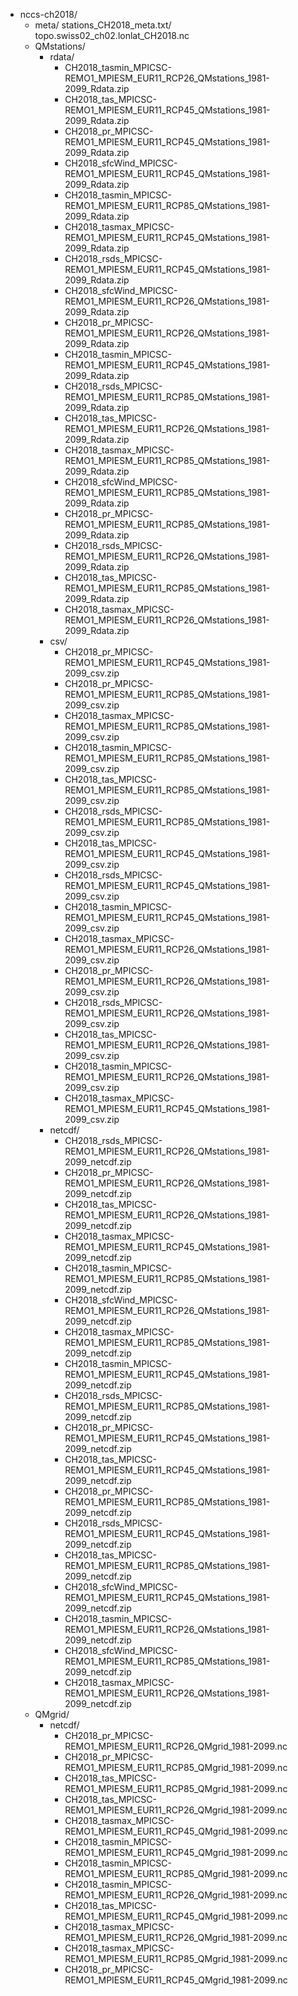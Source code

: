 * nccs-ch2018/
    * meta/
        stations_CH2018_meta.txt/
        topo.swiss02_ch02.lonlat_CH2018.nc
    * QMstations/
        * rdata/
            * CH2018_tasmin_MPICSC-REMO1_MPIESM_EUR11_RCP26_QMstations_1981-2099_Rdata.zip
            * CH2018_tas_MPICSC-REMO1_MPIESM_EUR11_RCP45_QMstations_1981-2099_Rdata.zip
            * CH2018_pr_MPICSC-REMO1_MPIESM_EUR11_RCP45_QMstations_1981-2099_Rdata.zip
            * CH2018_sfcWind_MPICSC-REMO1_MPIESM_EUR11_RCP45_QMstations_1981-2099_Rdata.zip
            * CH2018_tasmin_MPICSC-REMO1_MPIESM_EUR11_RCP85_QMstations_1981-2099_Rdata.zip
            * CH2018_tasmax_MPICSC-REMO1_MPIESM_EUR11_RCP45_QMstations_1981-2099_Rdata.zip
            * CH2018_rsds_MPICSC-REMO1_MPIESM_EUR11_RCP45_QMstations_1981-2099_Rdata.zip
            * CH2018_sfcWind_MPICSC-REMO1_MPIESM_EUR11_RCP26_QMstations_1981-2099_Rdata.zip
            * CH2018_pr_MPICSC-REMO1_MPIESM_EUR11_RCP26_QMstations_1981-2099_Rdata.zip
            * CH2018_tasmin_MPICSC-REMO1_MPIESM_EUR11_RCP45_QMstations_1981-2099_Rdata.zip
            * CH2018_rsds_MPICSC-REMO1_MPIESM_EUR11_RCP85_QMstations_1981-2099_Rdata.zip
            * CH2018_tas_MPICSC-REMO1_MPIESM_EUR11_RCP26_QMstations_1981-2099_Rdata.zip
            * CH2018_tasmax_MPICSC-REMO1_MPIESM_EUR11_RCP85_QMstations_1981-2099_Rdata.zip
            * CH2018_sfcWind_MPICSC-REMO1_MPIESM_EUR11_RCP85_QMstations_1981-2099_Rdata.zip
            * CH2018_pr_MPICSC-REMO1_MPIESM_EUR11_RCP85_QMstations_1981-2099_Rdata.zip
            * CH2018_rsds_MPICSC-REMO1_MPIESM_EUR11_RCP26_QMstations_1981-2099_Rdata.zip
            * CH2018_tas_MPICSC-REMO1_MPIESM_EUR11_RCP85_QMstations_1981-2099_Rdata.zip
            * CH2018_tasmax_MPICSC-REMO1_MPIESM_EUR11_RCP26_QMstations_1981-2099_Rdata.zip
        * csv/
            * CH2018_pr_MPICSC-REMO1_MPIESM_EUR11_RCP45_QMstations_1981-2099_csv.zip
            * CH2018_pr_MPICSC-REMO1_MPIESM_EUR11_RCP85_QMstations_1981-2099_csv.zip
            * CH2018_tasmax_MPICSC-REMO1_MPIESM_EUR11_RCP85_QMstations_1981-2099_csv.zip
            * CH2018_tasmin_MPICSC-REMO1_MPIESM_EUR11_RCP85_QMstations_1981-2099_csv.zip
            * CH2018_tas_MPICSC-REMO1_MPIESM_EUR11_RCP85_QMstations_1981-2099_csv.zip
            * CH2018_rsds_MPICSC-REMO1_MPIESM_EUR11_RCP85_QMstations_1981-2099_csv.zip
            * CH2018_tas_MPICSC-REMO1_MPIESM_EUR11_RCP45_QMstations_1981-2099_csv.zip
            * CH2018_rsds_MPICSC-REMO1_MPIESM_EUR11_RCP45_QMstations_1981-2099_csv.zip
            * CH2018_tasmin_MPICSC-REMO1_MPIESM_EUR11_RCP45_QMstations_1981-2099_csv.zip
            * CH2018_tasmax_MPICSC-REMO1_MPIESM_EUR11_RCP26_QMstations_1981-2099_csv.zip
            * CH2018_pr_MPICSC-REMO1_MPIESM_EUR11_RCP26_QMstations_1981-2099_csv.zip
            * CH2018_rsds_MPICSC-REMO1_MPIESM_EUR11_RCP26_QMstations_1981-2099_csv.zip
            * CH2018_tas_MPICSC-REMO1_MPIESM_EUR11_RCP26_QMstations_1981-2099_csv.zip
            * CH2018_tasmin_MPICSC-REMO1_MPIESM_EUR11_RCP26_QMstations_1981-2099_csv.zip
            * CH2018_tasmax_MPICSC-REMO1_MPIESM_EUR11_RCP45_QMstations_1981-2099_csv.zip
        * netcdf/
            * CH2018_rsds_MPICSC-REMO1_MPIESM_EUR11_RCP26_QMstations_1981-2099_netcdf.zip
            * CH2018_pr_MPICSC-REMO1_MPIESM_EUR11_RCP26_QMstations_1981-2099_netcdf.zip
            * CH2018_tas_MPICSC-REMO1_MPIESM_EUR11_RCP26_QMstations_1981-2099_netcdf.zip
            * CH2018_tasmax_MPICSC-REMO1_MPIESM_EUR11_RCP45_QMstations_1981-2099_netcdf.zip
            * CH2018_tasmin_MPICSC-REMO1_MPIESM_EUR11_RCP85_QMstations_1981-2099_netcdf.zip
            * CH2018_sfcWind_MPICSC-REMO1_MPIESM_EUR11_RCP26_QMstations_1981-2099_netcdf.zip
            * CH2018_tasmax_MPICSC-REMO1_MPIESM_EUR11_RCP85_QMstations_1981-2099_netcdf.zip
            * CH2018_tasmin_MPICSC-REMO1_MPIESM_EUR11_RCP45_QMstations_1981-2099_netcdf.zip
            * CH2018_rsds_MPICSC-REMO1_MPIESM_EUR11_RCP85_QMstations_1981-2099_netcdf.zip
            * CH2018_pr_MPICSC-REMO1_MPIESM_EUR11_RCP45_QMstations_1981-2099_netcdf.zip
            * CH2018_tas_MPICSC-REMO1_MPIESM_EUR11_RCP45_QMstations_1981-2099_netcdf.zip
            * CH2018_pr_MPICSC-REMO1_MPIESM_EUR11_RCP85_QMstations_1981-2099_netcdf.zip
            * CH2018_rsds_MPICSC-REMO1_MPIESM_EUR11_RCP45_QMstations_1981-2099_netcdf.zip
            * CH2018_tas_MPICSC-REMO1_MPIESM_EUR11_RCP85_QMstations_1981-2099_netcdf.zip
            * CH2018_sfcWind_MPICSC-REMO1_MPIESM_EUR11_RCP45_QMstations_1981-2099_netcdf.zip
            * CH2018_tasmin_MPICSC-REMO1_MPIESM_EUR11_RCP26_QMstations_1981-2099_netcdf.zip
            * CH2018_sfcWind_MPICSC-REMO1_MPIESM_EUR11_RCP85_QMstations_1981-2099_netcdf.zip
            * CH2018_tasmax_MPICSC-REMO1_MPIESM_EUR11_RCP26_QMstations_1981-2099_netcdf.zip
    * QMgrid/
        * netcdf/
            * CH2018_pr_MPICSC-REMO1_MPIESM_EUR11_RCP26_QMgrid_1981-2099.nc
            * CH2018_pr_MPICSC-REMO1_MPIESM_EUR11_RCP85_QMgrid_1981-2099.nc
            * CH2018_tas_MPICSC-REMO1_MPIESM_EUR11_RCP85_QMgrid_1981-2099.nc
            * CH2018_tas_MPICSC-REMO1_MPIESM_EUR11_RCP26_QMgrid_1981-2099.nc
            * CH2018_tasmax_MPICSC-REMO1_MPIESM_EUR11_RCP45_QMgrid_1981-2099.nc
            * CH2018_tasmin_MPICSC-REMO1_MPIESM_EUR11_RCP45_QMgrid_1981-2099.nc
            * CH2018_tasmin_MPICSC-REMO1_MPIESM_EUR11_RCP85_QMgrid_1981-2099.nc
            * CH2018_tasmin_MPICSC-REMO1_MPIESM_EUR11_RCP26_QMgrid_1981-2099.nc
            * CH2018_tas_MPICSC-REMO1_MPIESM_EUR11_RCP45_QMgrid_1981-2099.nc
            * CH2018_tasmax_MPICSC-REMO1_MPIESM_EUR11_RCP26_QMgrid_1981-2099.nc
            * CH2018_tasmax_MPICSC-REMO1_MPIESM_EUR11_RCP85_QMgrid_1981-2099.nc
            * CH2018_pr_MPICSC-REMO1_MPIESM_EUR11_RCP45_QMgrid_1981-2099.nc